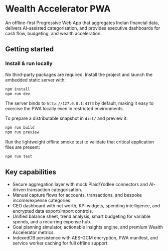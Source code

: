# Wealth Accelerator PWA

An offline-first Progressive Web App that aggregates Indian financial data, delivers AI-assisted categorisation, and provides executive dashboards for cash flow, budgeting, and wealth acceleration.

## Getting started

### Install & run locally

No third-party packages are required. Install the project and launch the embedded static server with:

```bash
npm install
npm run dev
```

The server binds to `http://127.0.0.1:4173` by default, making it easy to exercise the PWA locally even in restricted environments.

To prepare a distributable snapshot in `dist/` and preview it:

```bash
npm run build
npm run preview
```

Run the lightweight offline smoke test to validate that critical application files are present:

```bash
npm run test
```

## Key capabilities

- Secure aggregation layer with mock Plaid/Yodlee connectors and AI-driven transaction categorisation.
- Manual capture flows for accounts, transactions, and bespoke income/expense categories.
- CEO dashboard with net worth, KPI widgets, spending intelligence, and encrypted data export/import controls.
- Unified balance sheet, trend analysis, smart budgeting for variable spends, and a recurring expense hub.
- Goal planning simulator, actionable insights engine, and premium Wealth Accelerator metrics.
- IndexedDB persistence with AES-GCM encryption, PWA manifest, and service worker caching for full offline support.
